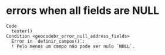 # errors when all fields are NULL

    Code
      tester()
    Condition <geocodebr_error_null_address_fields>
      Error in `definir_campos()`:
      ! Pelo menos um campo não pode ser nulo `NULL`.

